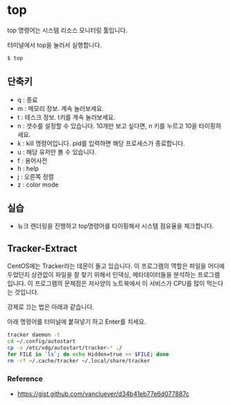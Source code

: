 # top
top 명령어는 시스템 리소스 모니터링 툴입니다.

터미널에서 top을 눌러서 실행합니다.
```bash
$ top
```

## 단축키
- q : 종료
- m : 메모리 정보. 계속 눌러보세요.
- t : 테스크 정보. t키를 계속 눌러보세요.
- n : 갯수를 설정할 수 있습니다. 10개만 보고 싶다면, n 키를 누르고 10을 타이핑하세요.
- k : kill 명령어입니다. pid를 입력하면 해당 프로세스가 종료합니다.
- u : 해당 유저만 볼 수 있습니다.
- f : 용어사전
- h : help
- j : 오른쪽 정렬
- z : color mode


## 실습
- 뉴크 렌더링을 진행하고 top명령어를 타이핑해서 시스템 점유율을 체크합니다.

## Tracker-Extract
CentOS에는 Tracker라는 데몬이 돌고 있습니다.
이 프로그램의 역할은 파일을 어디에 두었던지 상관없이 파일을 잘 찾기 위해서 인덱싱, 메타데이터들을 분석하는 프로그램 입니다. 이 프로그램의 문제점은 저사양의 노트북에서 이 서비스가 CPU를 많이 먹는다는 것입니다.

강제로 끄는 법은 아래과 같습니다.

아래 명령어를 터미널에 붙혀넣기 하고 Enter를 치세요.

```bash
tracker daemon -t
cd ~/.config/autostart
cp -v /etc/xdg/autostart/tracker-* ./
for FILE in `ls`; do echo Hidden=true >> $FILE; done
rm -rf ~/.cache/tracker ~/.local/share/tracker
```

### Reference
- https://gist.github.com/vancluever/d34b41eb77e6d077887c